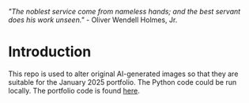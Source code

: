 _"The noblest service come from nameless hands; and the best servant does his work unseen."_ - Oliver Wendell Holmes, Jr.

# Introduction

This repo is used to alter original AI-generated images so that they are suitable for the January 2025 portfolio. The Python code could be run locally. The portfolio code is found [here](https://github.com/binhpham2/binhpham2.github.io).
